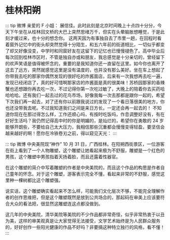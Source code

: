 # 桂林阳朔

::: tip 微博
亲爱的 F 小姐：
展信佳。此时此刻是北京时间晚上十点四十分分，今天下午坐在从桂林回文桥的大巴上突然思绪万千，但实在头晕脑胀想睡觉，于是此刻才缓过来，也十分的想念你。
这两天因为有事独自去了市里一趟，在回程时看着窗外记忆中的街头却突然觉得十分陌生，和五六年前的街道相比，一切似乎都变了却又好像没变，中学时和同窗好友在这留下的记忆也已慢慢褪色了。高中毕业后每次回到桂林市区时，不管是独自亦或和朋友，我总感觉是十分亲切的，曾经留下的欢声笑语是值得被怀念的，重要的是我知道你还一直留在这里。如今你也离开了这去了远方，突然就感觉这里是没有温度的，也并没有那么美好。坐在车上想起了你带我去吃的那家你偶然发现的很好吃的炸酱面店，后来有一次我想再去吃一遍，发现已经闭店了，真的好可惜啊那家店的炸酱面是真的很美味！苏桥园那家的香辣蟹也还想跟你再去吃一次，不过记得你第一次吃过敏了，大晚上的陪着你去买药哈哈哈哈。还有我们一起去过的花鸟市场，好像我每一次去那都是跟你一起的，希望下次我们再一起去，对了还有你以前跟我说过的发现了一个看日落很美的地方，你也还没带我去呢。不过我知道我们之间是来日方长，一定还会再一起去的！
不知道你现在在那过得怎么样，工作还顺心吗，有按时吃饭吗，作息调整好没有，有在好好生活吗？我仍然记得高中时的你是明媚的，是灿烂的，希望你在勇敢的 24 岁能够开朗些，不要给自己太大压力，我相信那些沉重都会慢慢变得轻盈，要坚信会越来越好的啊！愿你在冷铁卷刃之前，得以窥见天光：
:::

::: tip 微博
中央美院现“神作”
10 月 31 日，广西桂林。在阳朔西街景区，一位游客在街上看到了一个人物雕塑，这个雕塑让她看起来极为不舒服，雕塑是一个红色的男孩，这个雕塑中男孩指着天扬着脸，而且还露着性器官。

在这个雕塑的简介中写着雕塑的作者是中央美院的，而且这个作品的构思是作者自己童年的怀念。对于这个雕塑，游客表示完全不懂，看起来非常的不舒服，感觉这里种一棵树都比这个雕塑强。

说实话，这个雕塑确实看起来不怎么样，可能我们文化层次不够，不能完全理解作者的创作思维把，但是这个雕塑既然是放到公共场合的，那起码在审美上应该要符合大众的看法把，很显然这雕塑连这点都没做到。

这几年的中央美院，清华美院等美院的不少作品都非常奇怪，似乎非常热衷于以丑为美，这样的审美观真是让大家觉得无法接受，文学艺术始终是为人民群众服务的，好好创作一些阳光健康的作品不好吗？非要搞这种特立独行的风格，看不懂！
:::

